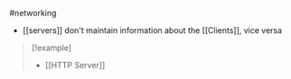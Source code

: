 #networking 
- [[servers]] don't maintain information about the [[Clients]], vice versa

> [!example]
> - [[HTTP Server]]

